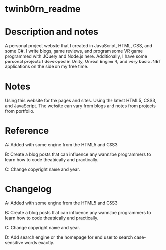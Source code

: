 # twinb0rn_readme

# Description and notes

A personal project website that I created in  JavaScript, HTML, CSS, and some C#. I write blogs, game reviews, and program some VR game programmed with JQuery and Node.js here. Additionally, I have some personal projects I developed in Unity, Unreal Engine 4, and very basic .NET applications on the side on my free time.

# Notes

Using this website for the pages and sites. Using the latest HTML5, CSS3, and JavaScript. The website can vary from blogs and notes from projects from portfolio.


# Reference

A:  Added with some engine from the HTML5 and CSS3

B:  Create a blog posts that can influence any wannabe programmers to learn how to code theatrically and practically.

C:  Change copyright name and year.


# Changelog

A:  Added with some engine from the HTML5 and CSS3

B:  Create a blog posts that can influence any wannabe programmers to learn how to code theatrically and practically.

C:  Change copyright name and year.

D:  Add search engine on the homepage for end user to search case-sensitive words exactly.
